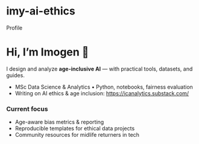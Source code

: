 # imy-ai-ethics
Profile

# Hi, I’m Imogen 👋

I design and analyze **age-inclusive AI** — with practical tools, datasets, and guides.
- MSc Data Science & Analytics • Python, notebooks, fairness evaluation
- Writing on AI ethics & age inclusion: <https://icanalytics.substack.com/>

### Current focus
- Age-aware bias metrics & reporting
- Reproducible templates for ethical data projects
- Community resources for midlife returners in tech
